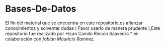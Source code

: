 # Bases-De-Datos
El fin del material que se encuentra en este repositorio,es afianzar conocimientos y solventar dudas ( Favor usarlo de manera prudente ),Este repositorio fue realizado por *Ican Camilo Rincon Saavedra * en colaboración con *fabian Mauricio Ramirez*.
